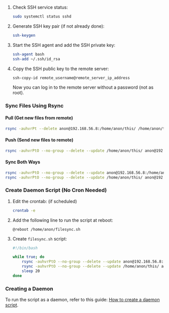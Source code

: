 1. Check SSH service status:
   ```bash
   sudo systemctl status sshd
   ```

2. Generate SSH key pair (if not already done):
   ```bash
   ssh-keygen
   ```

3. Start the SSH agent and add the SSH private key:
   ```bash
   ssh-agent bash
   ssh-add ~/.ssh/id_rsa
   ```

4. Copy the SSH public key to the remote server:
   ```bash
   ssh-copy-id remote_username@remote_server_ip_address
   ```

   Now you can log in to the remote server without a password (not as root).

### Sync Files Using Rsync

#### Pull (Get new files from remote)

```bash
rsync -auhvrPt --delete anon@192.168.56.8:/home/anon/this/ /home/anon/this
```

#### Push (Send new files to remote)

```bash
rsync -auhvrPtO --no-group --delete --update /home/anon/this/ anon@192.168.56.8:/home/anon/this
```

#### Sync Both Ways

```bash
rsync -auhvrPtO --no-group --delete --update anon@192.168.56.8:/home/anon/this/ /home/anon/this
rsync -auhvrPtO --no-group --delete --update /home/anon/this/ anon@192.168.56.8:/home/anon/this
```

### Create Daemon Script (No Cron Needed)

1. Edit the crontab: (if scheduled)
   ```bash
   crontab -e
   ```

2. Add the following line to run the script at reboot:
   ```
   @reboot /home/anon/filesync.sh
   ```

3. Create `filesync.sh` script:

   ```bash
   #!/bin/bash

   while true; do
       rsync -auhvrPtO --no-group --delete --update anon@192.168.56.8:/home/anon/this/ /home/anon/this
       rsync -auhvrPtO --no-group --delete --update /home/anon/this/ anon@192.168.56.8:/home/anon/this
       sleep 20
   done
   ```

### Creating a Daemon

To run the script as a daemon, refer to this guide: [How to create a daemon script](https://www.baeldung.com/linux/bash-daemon-script).